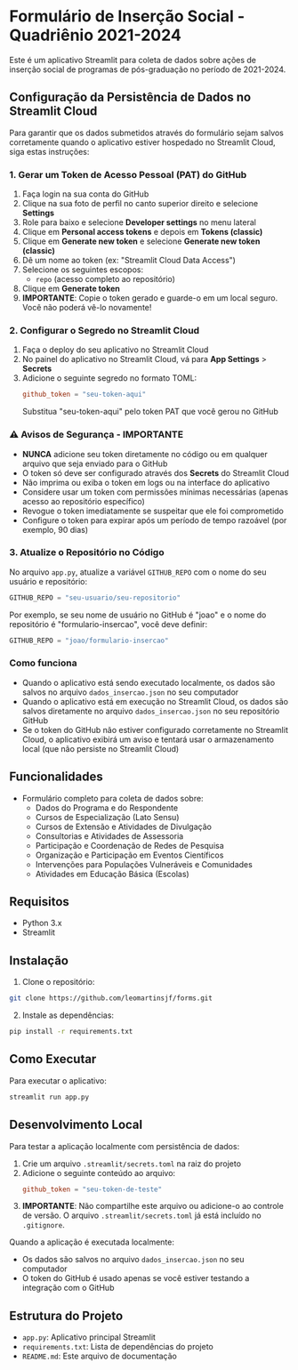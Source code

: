 # Formulário de Inserção Social - Quadriênio 2021-2024

Este é um aplicativo Streamlit para coleta de dados sobre ações de inserção social de programas de pós-graduação no período de 2021-2024.

## Configuração da Persistência de Dados no Streamlit Cloud

Para garantir que os dados submetidos através do formulário sejam salvos corretamente quando o aplicativo estiver hospedado no Streamlit Cloud, siga estas instruções:

### 1. Gerar um Token de Acesso Pessoal (PAT) do GitHub

1. Faça login na sua conta do GitHub
2. Clique na sua foto de perfil no canto superior direito e selecione **Settings**
3. Role para baixo e selecione **Developer settings** no menu lateral
4. Clique em **Personal access tokens** e depois em **Tokens (classic)**
5. Clique em **Generate new token** e selecione **Generate new token (classic)**
6. Dê um nome ao token (ex: "Streamlit Cloud Data Access")
7. Selecione os seguintes escopos:
   - `repo` (acesso completo ao repositório)
8. Clique em **Generate token**
9. **IMPORTANTE**: Copie o token gerado e guarde-o em um local seguro. Você não poderá vê-lo novamente!

### 2. Configurar o Segredo no Streamlit Cloud

1. Faça o deploy do seu aplicativo no Streamlit Cloud
2. No painel do aplicativo no Streamlit Cloud, vá para **App Settings** > **Secrets**
3. Adicione o seguinte segredo no formato TOML:
   ```toml
   github_token = "seu-token-aqui"
   ```
   Substitua "seu-token-aqui" pelo token PAT que você gerou no GitHub

### ⚠️ Avisos de Segurança - IMPORTANTE

- **NUNCA** adicione seu token diretamente no código ou em qualquer arquivo que seja enviado para o GitHub
- O token só deve ser configurado através dos **Secrets** do Streamlit Cloud
- Não imprima ou exiba o token em logs ou na interface do aplicativo
- Considere usar um token com permissões mínimas necessárias (apenas acesso ao repositório específico)
- Revogue o token imediatamente se suspeitar que ele foi comprometido
- Configure o token para expirar após um período de tempo razoável (por exemplo, 90 dias)

### 3. Atualize o Repositório no Código

No arquivo `app.py`, atualize a variável `GITHUB_REPO` com o nome do seu usuário e repositório:

```python
GITHUB_REPO = "seu-usuario/seu-repositorio"
```

Por exemplo, se seu nome de usuário no GitHub é "joao" e o nome do repositório é "formulario-insercao", você deve definir:

```python
GITHUB_REPO = "joao/formulario-insercao"
```

### Como funciona

- Quando o aplicativo está sendo executado localmente, os dados são salvos no arquivo `dados_insercao.json` no seu computador
- Quando o aplicativo está em execução no Streamlit Cloud, os dados são salvos diretamente no arquivo `dados_insercao.json` no seu repositório GitHub
- Se o token do GitHub não estiver configurado corretamente no Streamlit Cloud, o aplicativo exibirá um aviso e tentará usar o armazenamento local (que não persiste no Streamlit Cloud)

## Funcionalidades

- Formulário completo para coleta de dados sobre:
  - Dados do Programa e do Respondente
  - Cursos de Especialização (Lato Sensu)
  - Cursos de Extensão e Atividades de Divulgação
  - Consultorias e Atividades de Assessoria
  - Participação e Coordenação de Redes de Pesquisa
  - Organização e Participação em Eventos Científicos
  - Intervenções para Populações Vulneráveis e Comunidades
  - Atividades em Educação Básica (Escolas)

## Requisitos

- Python 3.x
- Streamlit

## Instalação

1. Clone o repositório:
```bash
git clone https://github.com/leomartinsjf/forms.git
```

2. Instale as dependências:
```bash
pip install -r requirements.txt
```

## Como Executar

Para executar o aplicativo:

```bash
streamlit run app.py
```

## Desenvolvimento Local

Para testar a aplicação localmente com persistência de dados:

1. Crie um arquivo `.streamlit/secrets.toml` na raiz do projeto
2. Adicione o seguinte conteúdo ao arquivo:
   ```toml
   github_token = "seu-token-de-teste"
   ```
3. **IMPORTANTE**: Não compartilhe este arquivo ou adicione-o ao controle de versão. O arquivo `.streamlit/secrets.toml` já está incluído no `.gitignore`.

Quando a aplicação é executada localmente:
- Os dados são salvos no arquivo `dados_insercao.json` no seu computador
- O token do GitHub é usado apenas se você estiver testando a integração com o GitHub

## Estrutura do Projeto

- `app.py`: Aplicativo principal Streamlit
- `requirements.txt`: Lista de dependências do projeto
- `README.md`: Este arquivo de documentação 